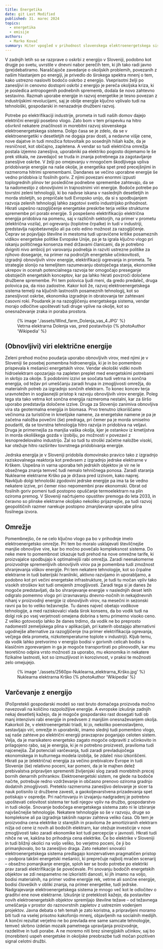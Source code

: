 ```yaml
---
title: Energetika
date: git Last Modified
published: 31. marec 2024
topics:
  - energetika
  - emisije
authors:
  - Marko Kovač
summary: Hiter vpogled v prihodnost slovenskega elektroenergetskega sistema
---
```


V zadnjih letih so se razprave o oskrbi z energijo v Sloveniji, podobno kot drugje po svetu, uvrstile v dnevni nabor perečih tem, ki jih tako radi javno (pre)debatiramo. Naraščajoče zavedanje o okoljskih problemih, povezanih z našim hlastanjem po energiji, je privedlo do širokega spektra mnenj o tem, kako ustrezno nasloviti bodočo oskrbo z energijo. Vseprisotni želji po zanesljivi in cenovno dostopni oskrbi z energijo je pereča okoljska kriza, ki je posledica antropogenih podnebnih sprememb, dodala še novo zahtevno sestavino. Razmah uporabe energije in razvoj energetike je tesno povezan z industrijskimi revolucijami, saj je obilje energije ključno vplivalo tudi na tehnološki, gospodarski in nenazadnje družbeni razvoj. 

Potrebe po elektrifikaciji industrije, prometa in tudi naših domov dajejo električni energiji posebno vlogo. Zato bom v tem prispevku na hitro ošvrknil nekatere značilnosti in morebitni razvoj slovenskega elektroenergetskega sistema. Dolgo časa se je zdelo, da se v elektroenergetiki v desetletjih ne dogaja prav dosti, a nedavne višje cene, nove dajatve in tudi množica fotovoltaik po sosednjih hišah kaže, da je resničnost, kot običajno, zapletena. A vendar so tudi električna omrežja postala izjemno zanesljiva, uporabniki pa elektriko pogosto dojemamo le še prek stikala, ne zavedajoč se truda in znanja potrebnega za zagotavljanje zanesljive oskrbe. V želji po omejevanju v mnogočem škodljivega vpliva pridobivanje energije na naše okolje, je energetika spet pred precejšnjimi in razmeroma hitrimi spremembami. 
Dandanes se večino uporabne energije še vedno pridobiva iz fosilnih goriv. Z njimi povezani enormni izpusti toplogrednih plinov ter posledične podnebne spremembe zahtevajo, da se ta nadomestijo z obnovljivimi in trajnostnimi viri energije. Bodoče potrebe po tovrstni zeleni tehnologiji, ki bo nadvse iskana v naslednjih desetletjih in morda stoletjih, so prepričale tudi Evropsko unijo, da si s spodbujanjem razvoja zelenih tehnologij lahko zagotovi svetlo industrijsko prihodnost. Hkrati uspešno razogljičenje energetske preskrbe terja velike strukturne spremembe pri porabi energije. S pospešeno elektrifikacijo električna energija pridobiva na pomenu, saj v različnih sektorjih, na primer v prometu (električna vozila), pri ogrevanju (toplotne črpalke) in tudi v industriji, predstavlja najobetavnejšo ali pa celo edino možnost za razogljičenje. Čeprav se pojavljajo številne in mestoma tudi upravičene kritike posameznih vidikov energetske politike Evropske Unije, pa je ta igrala ključno vlogo pri iskanju političnega konsenza med državami članicami, da je potrebno dvigniti nivo ambicij pri varovanju podnebja in razviti ustrezne politike za njihovo doseganje, na primer na področjih energetske učinkovitosti, izgradnji obnovljivih virov energije, elektrifikaciji ogrevanja in prometa. Te strategije slonijo na temeljitem razumevanju obstoječega stanja, ekonomike ukrepov in ocenah potencialnega razvoja ter omogočajo preseganje obstoječih energetskih konceptov, kar pa lahko hkrati povzroči določene družbene spremembe. Pri tem polovica ljudi meni, da gredo predaleč, druga polovica pa, da niso zadostne. Kakor koli že, razvoj elektroenergetskega sistema temelji na ključnih lastnostih posameznih tehnologij, kot so zanesljivost oskrbe, ekonomika izgradnje in obratovanja ter zahtevani časovni roki. Poudarek je na razogljičenju energetskega sistema, vendar morajo odločitve upoštevati tudi druge vplive na okolje, kot so onesnaževanje zraka in poraba prostora.

<figure class="image">
    {% image './assets/Wind_farm_Dolenja_vas_4.JPG' %}
    <figcaption>
        Vetrna elektrarna Dolenja vas, pred postavitvijo
        {% photoAuthor 'Wikipedia' %}
    </figcaption>
</figure>

## (Obnovljivi) viri električne energije

Zeleni prehod močno poudarja uporabo obnovljivih virov, med njimi je v Sloveniji še posebej pomembna hidroenergija, ki je in bo pomembno prispevala k mešanici energetskih virov. Vendar ekološki vidiki novih hidroelektrarn opozarjajo na zapleten preplet med energetskimi potrebami in skrbjo za okolje. S podobnimi izzivi se soočata tudi vetrna in sončna energija, od težav pri umeščanju zaradi hrupa in zmogljivosti omrežja, do materialnih potreb za izgradnjo sončnih elektrarn. To konec koncev terja uravnotežen in soglasnejši pristop k razvoju obnovljivih virov energije. Poleg tega sta tako vetrna kot sončna energija razmeroma nestalni, kar za širšo uporabo predstavlja določene izzive. Druga za Slovenijo zanimiva obnovljiva vira sta geotermalna energija in biomasa. Prvo trenutno izkoriščamo večinoma za turistične in kmetijske namene, za energetske namene je pa je začetna naložba povečini (še) predraga, pri čemer pa je morda smiselno poudariti, da se tovrstna tehnologija hitro razvija in pridobiva na veljavi. Druga je primernejša za manjša vaška okolja, kjer je ostankov iz kmetijstva in morda okoliškega gozda v izobilju, po možnosti v povezavi z lesnopredelovalno industrijo. Žal so tudi tu stroški začetne naložbe visoki, kar otežuje hitro razširitev tovrstnega pridobivanja energije.

Jedrska energija je v Sloveniji pridobila domovinsko pravico tako z izgradnjo raziskovalnega reaktorja kot predvsem z izgradnjo jedrske elektrarne v Krškem. Uspešna in varna uporaba teh jedrskih objektov je vir ne le obsežnega znanja temveč tudi nemalo tehničnega ponosa. Zaradi staranja Nuklearne elektrarne Krško pa je država pred izzivom, kako naprej. Navkljub dolgi tehnološki zgodovini jedrske energije pa ima ta še vedno nekatere izzive, pri čemer niso nepomembni prav ekonomski. Obrat od fosilnih goriv pomeni tudi postopno opuščanje termoelektrarn na plin oziroma premog. V Sloveniji načrtujemo opustitev  premoga do leta 2033, in čeravno so plinske elektrarne okoljsko nekoliko prijaznejše, pa tudi razvoj geopolitičnih razmer narekuje postopno zmanjševanje uporabe plina fosilnega izvora. 

## Omrežje

Pomembnejšo, če ne celo ključno vlogo pa bo v prihodnje imelo elektroenergetsko omrežje. Pri tem bo moralo usklajevati številčnejše manjše obnovljive vire, kar bo močno povečalo kompleksnost sistema. Do neke mere to pomembnost izkazuje tudi prehod na nove omrežne tarife, ki proizvajalce spodbujajo k optimalnejši rabi omrežja. Zaradi neenakomerne proizvodnje spremenljivih obnovljivih virov pa je pomembna tudi zmožnost shranjevanja viškov energije. Pri tem nekatere tehnologije, kot so črpalne elektrarne in tudi baterijski hranilniki, aktivno razvijamo in uporabljamo, a podobno kot pri večini energetske infrastrukture, je tudi tu močan vpliv tako visokih stroškov kot tudi omejenih zmogljivosti. Zaradi tega si je danes že mogoče predstavljati, da bo shranjevanje energije v naslednjih deset letih odigralo pomemno vlogo pri izravnavanju dnevno-nočnih in nekajdnevnih nihanj v proizvodnji energije iz obnovljivih virov, na mesečni in sezonski ravni pa bo to veliko težavnejše. Tu danes največ obetajo vodikove tehnologije, a med raziskovalci vlada širok konsens, da bo vodik tudi na dolgi rok po vsej verjetnosti omejena dobrina s temu primerno visoko ceno. Z veliko gotovostjo lahko že danes trdimo, da vodik ne bo preprosto nadomestil zemeljskega plina v aplikacijah, pri katerih obstajajo alternativni ugodnejše alternative za razogljičenje (na primer elektrifikacija ogrevanja, večjega dela prometa, nizkotemperaturne toplote v industriji). Kljub temu, da vodik lahko pretvorimo v energijo bodisi v gorivnih celicah bodisi s klasičnim zgorevanjem in ga je mogoče transportirati po plinovodih, kar mu teoretično odpira vrsto možnosti za uporabo, mu ekonomika in nekatere fizikalne lastnosti, kot so izmuzljivost in korozivnost, v praksi te možnosti zelo omejujejo. 

<figure class="image">
    {% image './assets/2560px-Nuklearna_elektrarna_Krško.jpg' %}
    <figcaption>
        Nuklearna elektrarna Krško
        {% photoAuthor 'Wikipedia' %}
    </figcaption>
</figure>

## Varčevanje z energijo

(Pol)pretekli gospodarski modeli so rast bruto domačega proizvoda močno navezovali na količino razpoložljive energije. A evropske izkušnje zadnjih nekaj desetletij kažejo, da je mogoče gospodarsko rast dosegati tudi ob manj intenzivni rabi energije in predvsem z manjšim onesnaževanjem okolja. Kakorkoli že, v elektroenergetski triadi, ki jo, nekoliko poenostavljeno, sestavljajo viri, omrežje in uporabniki, imamo slednji tudi pomembno vlogo, saj naše zahteve po električni energiji pravzaprav poganjajo celoten sistem. Velja, da je marsikatero energetsko zagato mogoče odpraviti z učinkovito in prilagojeno rabo, saj je energija, ki je ni potrebno proizvesti, praviloma tudi najcenejša. Žal potenciali varčevanja, tudi zaradi prevladujočega ekonomskega in kulturnega modela izobilja, še zdaleč niso izkoriščeni. Hkrati pa je (električna) energija za večino prebivalcev Evrope in tudi Slovenije (še) relativno poceni, kar pomeni, da je le majhen delež prebivalstva pripravljen spremeniti življenjski slog zaradi morebitnih precej bornih denarnih prihrankov. 
Elektroenergetski sistem, ne glede na bodoče načrte, potrebuje redno vzdrževanje in občasno prenovo oziroma gradnjo dodatnih zmogljivosti. Preteklo razmeroma zanesljivo delovanje je sicer ta nauk potisnilo iz družbene zavesti, a gaokoljevarstvena prizadevanja spet potiskajo v ospredje. Pri načrtovanju in izvajanju nadgradenj je potrebno upoštevati celovitost sistema ter tudi njegov vpliv na družbo, gospodarstvo in tudi okolje. Snovanje bodočega energetskega sistema zato ni le izbiranje najvšečnejše tehnologije. Nekatere tehnologije so še v razvoju, druge so kompleksne ali pa izgradnja takšnih naprav zahteva veliko časa. Ob tem je proizvodna cena elektrike iz starejših in praviloma že amortiziranih elektrarn nižja od cene iz novih ali bodočih elektrarn, kar otežuje investicije v nove zmogljivosti tako zaradi ekonomike kot tudi percepcije v javnosti. Hkrati tudi nihče ne ve, kakšna bo prihodnja cena elektrike. Če bo elektrike v Sloveniji in tudi bližnji okolici na voljo veliko, bo verjetno poceni, če ji bo primanjkovalo, bo ta zanesljivo draga. Zato nekateri snovalci elektroenergetskega sistema predlagajo konzervativen pragmatičen pristop – podpora takšni energetski mešanici, ki preprečuje najbolj mračen scenarij – obsežno pomanjkanje energije, sploh ker se bodo potrebe po elektriki prav zaradi elektrifikacije še povečevale. Pri snovanju bodočih energetskih objektov se zdi nespametno ne izkoristiti danosti, ki jih imamo na voljo, bodisi materialnih, na primer vodne energije rek, vetrne ali sončne energije, bodisi človeških v obliki znanja, na primer energetike, tudi jedrske.
Nadgrajevanje elektroenergetskega sistema je mnogo več kot le odločitev o graditvi ene nove elektrarne. Izkušnje iz preteklosti kažejo, da postavitev novih elektroenergetskih objektov spremljajo številne težave – od težavnega umeščanja v prostor do raznovrstnih zapletov z ustreznim vodenjem projektov.  Javna debata o teh temah je zato koristna, a pripravljeni moramo biti tudi na vselej prisotno kakofonijo mnenj, objavljenih na socialnih medijih. A končni rezultat verjetno ne bo prevlada ene same samcate tehnologije, temveč skrbno izdelan mozaik pametnega upravljanja proizvodnje, razdelitve in tudi porabe. A ne moremo niti brez sinergijskih učinkov, saj bo (morebiten) uspeh energetske in okoljske preobrazbe tudi močan pozitiven signal celotni družbi.
